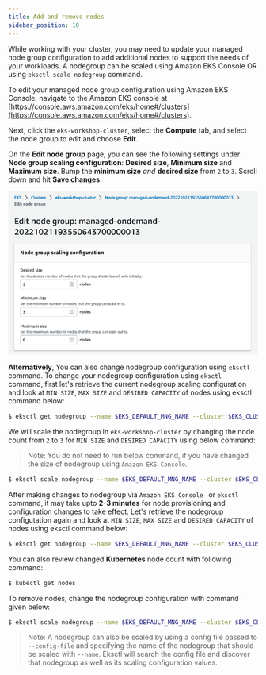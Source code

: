 ```yaml
---
title: Add and remove nodes
sidebar_position: 10
---
```

While working with your cluster, you may need to update your managed node group configuration to add additional nodes to support the needs of your workloads. A nodegroup can be scaled using Amazon EKS Console OR  using `eksctl scale nodegroup` command.

 To edit your managed node group configuration using Amazon EKS Console, navigate to the Amazon EKS console at [https://console.aws.amazon.com/eks/home#/clusters](https://console.aws.amazon.com/eks/home#/clusters).

Next, click the `eks-workshop-cluster`, select the **Compute** tab, and select the node group to edit and choose **Edit**.

On the **Edit node group** page, you can see the following settings under **Node group scaling configuration**: **Desired size**, **Minimum size** and **Maximum size**. Bump the **minimum size** *and* **desired size** from `2` to `3`. Scroll down and hit **Save changes**.


![Added nodes in UI](./assets/added-nodes.png)


**Alternatively**, You can also change nodegroup configuration using `eksctl` command. To change your nodegroup configuration using `eksctl` command, first let's retrieve the current nodegroup scaling configuration and look at `MIN SIZE`, `MAX SIZE` and `DESIRED CAPACITY` of nodes using eksctl command below:

```bash
$ eksctl get nodegroup --name $EKS_DEFAULT_MNG_NAME --cluster $EKS_CLUSTER_NAME
```

We will scale the nodegroup in `eks-workshop-cluster` by changing the node count from `2` to `3` for `MIN SIZE` and `DESIRED CAPACITY` using below command:
>Note: You do not need to run below command, if you have changed the size of nodegroup using `Amazon EKS Console`.

```bash
$ eksctl scale nodegroup --name $EKS_DEFAULT_MNG_NAME --cluster $EKS_CLUSTER_NAME --nodes 3 --nodes-min 3 --nodes-max 6
```


After making changes to nodegroup via `Amazon EKS Console ` or `eksctl` command, it may take upto **2-3 minutes** for node provisioning and configuration changes to take effect. 
Let's retrieve the nodegroup configutation again and look at `MIN SIZE`, `MAX SIZE` and `DESIRED CAPACITY` of nodes using eksctl command below:

```bash
$ eksctl get nodegroup --name $EKS_DEFAULT_MNG_NAME --cluster $EKS_CLUSTER_NAME
```

You can also review changed **Kubernetes** node count with following command:

```bash
$ kubectl get nodes
```

To remove nodes, change the nodegroup configuration with command given below:

```bash
$ eksctl scale nodegroup --name $EKS_DEFAULT_MNG_NAME --cluster $EKS_CLUSTER_NAME --nodes 2 --nodes-min 2 --nodes-max 6
```


> Note: A nodegroup can also be scaled by using a config file passed to `--config-file` and specifying the name of the nodegroup that should be scaled with `--name`. Eksctl will search the config file and discover that nodegroup as well as its scaling configuration values.
